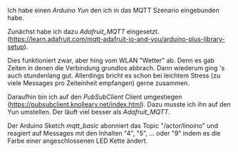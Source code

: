 Ich  habe einen *Arduino Yun* den ich in das MQTT Szenario eingebunden habe.

Zunächst habe ich dazu *Adafruit_MQTT* eingesetzt.
(https://learn.adafruit.com/mqtt-adafruit-io-and-you/arduino-plus-library-setup).

Dies funktioniert zwar, aber hing vom WLAN "Wetter" ab. Denn es gab Zeiten
in denen die Verbindung grundlos abbrach. Dann wiederum ging 's auch
stundenlang gut. Allerdings bricht es schon bei leichtem Stress (zu viele Messages pro Zeiteinheit empfangen) gerne zusammen.

Daraufhin bin ich auf den *PubSubClient* Client umgestiegen (https://pubsubclient.knolleary.net/index.html).
Dazu musste ich ihn auf den Yun umstellen. Der läuft viel besser als *Adafruit_MQTT*.

Der Arduino Sketch *mqtt_basic* abonniert das Topic "/actor/linoino" und reagiert auf Messages mit den Inhalten "4", "5", ... oder "9" indem es die Farbe einer angeschlossenen LED Kette ändert.

